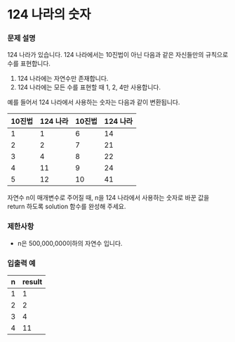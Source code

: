 # 124 나라의 숫자

### 문제 설명

124 나라가 있습니다. 124 나라에서는 10진법이 아닌 다음과 같은 자신들만의 규칙으로 수를 표현합니다.

1. 124 나라에는 자연수만 존재합니다.
2. 124 나라에는 모든 수를 표현할 때 1, 2, 4만 사용합니다.

예를 들어서 124 나라에서 사용하는 숫자는 다음과 같이 변환됩니다.

10진법	|124 나라|	10진법|	124 나라
--|--|--|--
1|	1	|6	|14
2|	2	|7	|21
3|	4	|8	|22
4|	11|	9	|24
5|	12|	10|	41

자연수 n이 매개변수로 주어질 때, n을 124 나라에서 사용하는 숫자로 바꾼 값을 return 하도록 solution 함수를 완성해 주세요.

### 제한사항

- n은 500,000,000이하의 자연수 입니다.

### 입출력 예

n|	result
--|--
1|	1
2|	2
3|	4
4|	11
